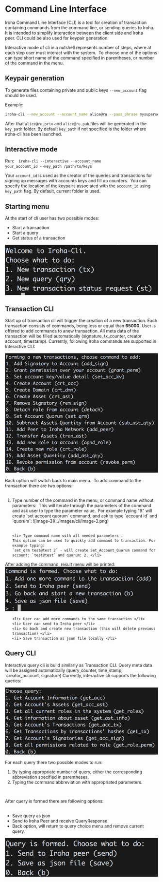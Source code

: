 # Command Line Interface

Iroha Command Line Interface (CLI) is a tool for creation of transaction containing commands from the command line, or sending queries to Iroha. It is intended to simplify interaction between the client side and Iroha peer. CLI could be also used for keypair generation.

Interactive mode of cli in a nutshell represents number of steps, where at each step user must interact with the system. 
To choose one of the options can type short name of the command specified in parentheses, or number of the command in the menu.

## Keypair generation

To generate files containing private and public keys `--new_account` flag should be used.

Example:
```bash
iroha-cli --new_account --account_name alice@ru --pass_phrase mysupersecretpassword --key_path ./
```

After that `alice@ru.priv` and `alice@ru.pub` files will be generated in the `key_path` folder. By default `key_path` if not specified is the folder where iroha-cli has been launched.

## Interactive mode 

Run: 
<code class="bash"> iroha-cli --interactive --account_name your_account_id --key_path /path/to/keys </code>

Your `account_id` is used as the creator of the queries and transactions for signing up messages with accounts keys and fill up counters. 
You can specify the location of the keypairs associated with the `account_id` using `key_path` flag. By default, current folder is used.

## Starting menu 

At the start of cli user has two possible modes:

* Start a transaction
* Start a query
* Get status of a transaction

![image](../images/cli/image.png)

## Transaction CLI

Start up of transaction cli will trigger the creation of a new transaction.
Each transaction consists of commands, being less or equal than **65000**. User is offered to add commands to anew transaction.
All meta data of the transaction will be filled automatically (signature, tx_counter, creator account, timestamp).
Currently, following Iroha commands are supported in Interactive CLI:

![image-2](../images/cli/image-2.png)

Back option will switch back to main menu. 
To add command to the transaction there are two options:
<ol> 
    <li> Type number of the command in the menu, or command name without parameters: 
    This will iterate through the parameters of the command and ask user to type the parameter value. 
    For example typing "9" will create `set account quorum` command, and ask to type `account id` and `quorum`:
    ![image-3](../images/cli/image-3.png) </li> 

    <li> Type command name with all needed parameters . 
    This option can be used to quickly add command to transaction. For example typing: 
    `set_qrm test@test 2` - will create Set_Account_Quorum command for account: `test@test` and quorum: 2. </li> 
</ol>

After adding the command, result menu will be printed:  
![image-4](../images/cli/image-4.png)

<ol>

    <li> User can add more commands to the same transaction </li>  
    <li> User can send to Iroha peer </li>
    <li> Go back and create new transaction (this will delete previous transaction) </li>
    <li> Save transaction as json file locally </li>
</ol>

## Query CLI

Interactive query cli is build similarly as Transaction CLI.
Query meta data will be assigned automatically (query_counter, time_stamp,  creator_account, signature)
Currently, interactive cli supports the following queries:

![image-5](../images/cli/image-5.png)

For each query there two possible modes to run: 
<ol>
    <li> By typing appropriate number of query, either the corresponding abbreviation specified in parentheses. </li>
    <li> Typing the command abbreviation with appropriated parameters. </li>
</ol> 

After query is formed there are following options:
<ul> 
    <li>Save query as json </li>
    <li>Send to Iroha Peer and receive QueryResponse </li>
    <li>Back option, will return to query choice menu and remove current query. </li>
</ul>

![image-6](../images/cli/image-6.png)
